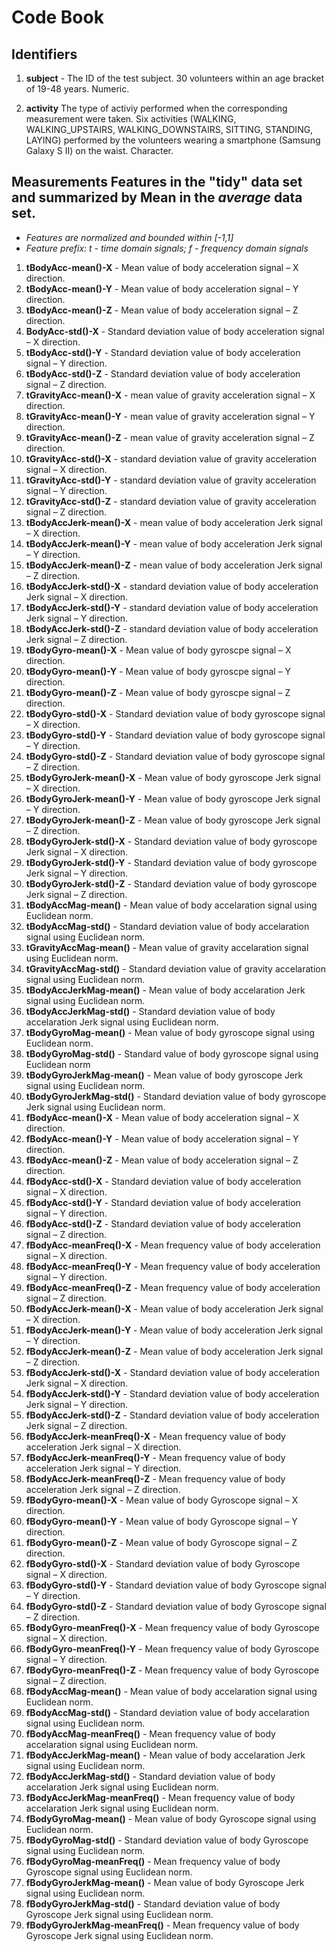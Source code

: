 # Code Book

## Identifiers

1. **subject** - The ID of the test subject. 30 volunteers within an age bracket of 19-48 years. Numeric.

2. **activity** The type of activiy performed when the corresponding measurement were taken. Six activities (WALKING, WALKING_UPSTAIRS, WALKING_DOWNSTAIRS, SITTING, STANDING, LAYING) performed by the volunteers wearing a smartphone (Samsung Galaxy S II) on the waist. Character.

## Measurements Features in the "tidy" data set and summarized by Mean in the  *average* data set. 

- *Features are normalized and bounded within [-1,1]*
- *Feature prefix: t - time domain signals; f - frequency domain signals*

1. **tBodyAcc-mean()-X** - Mean value of body acceleration signal – X direction. 
2. **tBodyAcc-mean()-Y** - Mean value of body acceleration signal – Y direction. 
3. **tBodyAcc-mean()-Z** - Mean value of body acceleration signal – Z direction. 
4. **BodyAcc-std()-X** - Standard deviation value of body acceleration signal – X direction. 
5. **tBodyAcc-std()-Y** - Standard deviation value of body acceleration signal – Y direction. 
6. **tBodyAcc-std()-Z** - Standard deviation value of body acceleration signal – Z direction. 
7. **tGravityAcc-mean()-X** - mean value of gravity acceleration signal – X direction. 
8. **tGravityAcc-mean()-Y** - mean value of gravity acceleration signal – Y direction. 
9. **tGravityAcc-mean()-Z** - mean value of gravity acceleration signal – Z direction. 
10. **tGravityAcc-std()-X** - standard deviation value of gravity acceleration signal – X direction. 
11. **tGravityAcc-std()-Y** - standard deviation value of gravity acceleration signal – Y direction. 
12. **tGravityAcc-std()-Z** - standard deviation value of gravity acceleration signal – Z direction. 
13. **tBodyAccJerk-mean()-X** - mean value of body acceleration Jerk signal – X direction. 
14. **tBodyAccJerk-mean()-Y** - mean value of body acceleration Jerk signal – Y direction.
15. **tBodyAccJerk-mean()-Z** - mean value of body acceleration Jerk signal – Z direction.
16. **tBodyAccJerk-std()-X** - standard deviation value of body acceleration Jerk signal – X direction.
17. **tBodyAccJerk-std()-Y** - standard deviation value of body acceleration Jerk signal – Y direction.
18. **tBodyAccJerk-std()-Z** - standard deviation value of body acceleration Jerk signal – Z direction.
19. **tBodyGyro-mean()-X** - Mean value of body gyroscpe signal – X direction.
20. **tBodyGyro-mean()-Y** - Mean value of body gyroscpe signal – Y direction.
21. **tBodyGyro-mean()-Z** - Mean value of body gyroscpe signal – Z direction.
22. **tBodyGyro-std()-X** - Standard deviation value of body gyroscope signal – X direction.
23. **tBodyGyro-std()-Y** - Standard deviation value of body gyroscope signal – Y direction.
24. **tBodyGyro-std()-Z** - Standard deviation value of body gyroscope signal – Z direction.
25. **tBodyGyroJerk-mean()-X** - Mean value of body gyroscope Jerk signal – X direction.
26. **tBodyGyroJerk-mean()-Y** - Mean value of body gyroscope Jerk signal – Y direction.
27. **tBodyGyroJerk-mean()-Z** - Mean value of body gyroscope Jerk signal – Z direction.
28. **tBodyGyroJerk-std()-X** - Standard deviation value of body gyroscope Jerk signal – X direction.
29. **tBodyGyroJerk-std()-Y** - Standard deviation value of body gyroscope Jerk signal – Y direction.
30. **tBodyGyroJerk-std()-Z** - Standard deviation value of body gyroscope Jerk signal – Z direction.
31. **tBodyAccMag-mean()** - Mean value of body accelaration signal using Euclidean norm.
32. **tBodyAccMag-std()** - Standard deviation value of body accelaration signal using Euclidean norm.
33. **tGravityAccMag-mean()** - Mean value of gravity accelaration signal using Euclidean norm.
34. **tGravityAccMag-std()** - Standard deviation value of gravity accelaration signal using Euclidean norm.
35. **tBodyAccJerkMag-mean()** - Mean value of body accelaration Jerk signal using Euclidean norm.
36. **tBodyAccJerkMag-std()** - Standard deviation value of body accelaration Jerk signal using Euclidean norm.
37. **tBodyGyroMag-mean()** - Mean value of body gyroscope signal using Euclidean norm.
38. **tBodyGyroMag-std()** - Standard value of body gyroscope signal using Euclidean norm
39. **tBodyGyroJerkMag-mean()** - Mean value of body gyroscope Jerk signal using Euclidean norm.
40. **tBodyGyroJerkMag-std()** - Standard deviation value of body gyroscope Jerk signal using Euclidean norm.
41. **fBodyAcc-mean()-X** - Mean value of body acceleration signal – X direction. 
42. **fBodyAcc-mean()-Y** - Mean value of body acceleration signal – Y direction. 
43. **fBodyAcc-mean()-Z** - Mean value of body acceleration signal – Z direction. 
44. **fBodyAcc-std()-X** - Standard deviation value of body acceleration signal – X direction.
45. **fBodyAcc-std()-Y** - Standard deviation value of body acceleration signal – Y direction.
46. **fBodyAcc-std()-Z** - Standard deviation value of body acceleration signal – Z direction.
47. **fBodyAcc-meanFreq()-X** - Mean frequency value of body acceleration signal – X direction. 
48. **fBodyAcc-meanFreq()-Y** - Mean frequency value of body acceleration signal – Y direction.
49. **fBodyAcc-meanFreq()-Z** - Mean frequency value of body acceleration signal – Z direction.
50. **fBodyAccJerk-mean()-X** - Mean value of body acceleration Jerk signal – X direction.
51. **fBodyAccJerk-mean()-Y** - Mean value of body acceleration Jerk signal – Y direction.
52. **fBodyAccJerk-mean()-Z** - Mean value of body acceleration Jerk signal – Z direction.
53. **fBodyAccJerk-std()-X** - Standard deviation value of body acceleration Jerk signal – X direction.
54. **fBodyAccJerk-std()-Y** - Standard deviation value of body acceleration Jerk signal – Y direction.
55. **fBodyAccJerk-std()-Z** - Standard deviation value of body acceleration Jerk signal – Z direction.
56. **fBodyAccJerk-meanFreq()-X** - Mean frequency value of body acceleration Jerk signal – X direction. 
57. **fBodyAccJerk-meanFreq()-Y** - Mean frequency value of body acceleration Jerk signal – Y direction. 
58. **fBodyAccJerk-meanFreq()-Z** - Mean frequency value of body acceleration Jerk signal – Z direction. 
59. **fBodyGyro-mean()-X** - Mean value of body Gyroscope signal – X direction.
60. **fBodyGyro-mean()-Y** - Mean value of body Gyroscope signal – Y direction.
61. **fBodyGyro-mean()-Z** - Mean value of body Gyroscope signal – Z direction.
62. **fBodyGyro-std()-X** - Standard deviation value of body Gyroscope signal – X direction.
63. **fBodyGyro-std()-Y** - Standard deviation value of body Gyroscope signal – Y direction.
64. **fBodyGyro-std()-Z** - Standard deviation value of body Gyroscope signal – Z direction.
65. **fBodyGyro-meanFreq()-X** - Mean frequency value of body Gyroscope signal – X direction.
66. **fBodyGyro-meanFreq()-Y** - Mean frequency value of body Gyroscope signal – Y direction.
67. **fBodyGyro-meanFreq()-Z** - Mean frequency value of body Gyroscope signal – Z direction.
68. **fBodyAccMag-mean()** - Mean value of body accelaration signal using Euclidean norm.
69. **fBodyAccMag-std()** - Standard deviation value of body accelaration signal using Euclidean norm.
70. **fBodyAccMag-meanFreq()** - Mean frequency value of body accelaration signal using Euclidean norm.
71. **fBodyAccJerkMag-mean()** - Mean value of body accelaration Jerk signal using Euclidean norm.
72. **fBodyAccJerkMag-std()** - Standard deviation value of body accelaration Jerk signal using Euclidean norm.
73. **fBodyAccJerkMag-meanFreq()** - Mean frequency value of body accelaration Jerk signal using Euclidean norm.
74. **fBodyGyroMag-mean()** - Mean value of body Gyroscope signal using Euclidean norm.
75. **fBodyGyroMag-std()** - Standard deviation value of body Gyroscope signal using Euclidean norm.
76. **fBodyGyroMag-meanFreq()** - Mean frequency value of body Gyroscope signal using Euclidean norm.
77. **fBodyGyroJerkMag-mean()** - Mean value of body Gyroscope Jerk signal using Euclidean norm.
78. **fBodyGyroJerkMag-std()** - Standard deviation value of body Gyroscope Jerk signal using Euclidean norm.
79. **fBodyGyroJerkMag-meanFreq()** - Mean frequency value of body Gyroscope Jerk signal using Euclidean norm.



